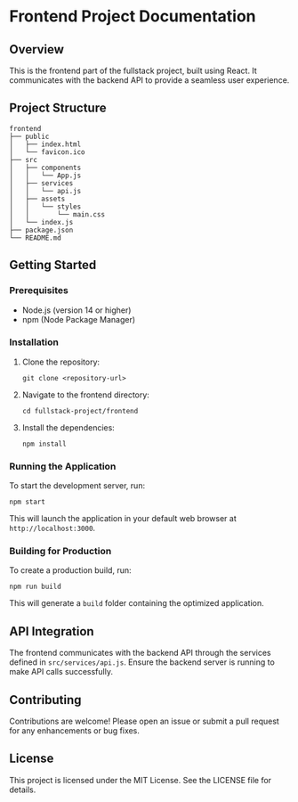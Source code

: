 # Frontend Project Documentation

## Overview
This is the frontend part of the fullstack project, built using React. It communicates with the backend API to provide a seamless user experience.

## Project Structure
```
frontend
├── public
│   ├── index.html
│   └── favicon.ico
├── src
│   ├── components
│   │   └── App.js
│   ├── services
│   │   └── api.js
│   ├── assets
│   │   └── styles
│   │       └── main.css
│   └── index.js
├── package.json
└── README.md
```

## Getting Started

### Prerequisites
- Node.js (version 14 or higher)
- npm (Node Package Manager)

### Installation
1. Clone the repository:
   ```
   git clone <repository-url>
   ```
2. Navigate to the frontend directory:
   ```
   cd fullstack-project/frontend
   ```
3. Install the dependencies:
   ```
   npm install
   ```

### Running the Application
To start the development server, run:
```
npm start
```
This will launch the application in your default web browser at `http://localhost:3000`.

### Building for Production
To create a production build, run:
```
npm run build
```
This will generate a `build` folder containing the optimized application.

## API Integration
The frontend communicates with the backend API through the services defined in `src/services/api.js`. Ensure the backend server is running to make API calls successfully.

## Contributing
Contributions are welcome! Please open an issue or submit a pull request for any enhancements or bug fixes.

## License
This project is licensed under the MIT License. See the LICENSE file for details.